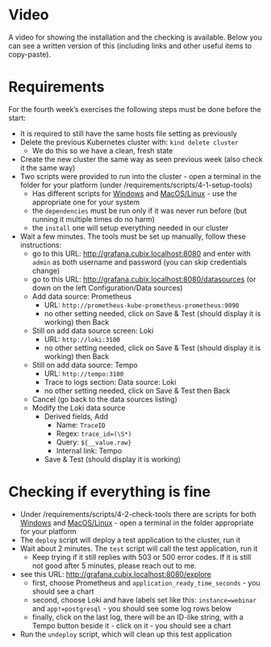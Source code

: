 # Video

A video for showing the installation and the checking is available. Below you can see a written version of this 
(including links and other useful items to copy-paste).

# Requirements
For the fourth week’s exercises the following steps must be done before the start:
* It is required to still have the same hosts file setting as previously
* Delete the previous Kubernetes cluster with: `kind delete cluster`
  * We do this so we have a clean, fresh state
* Create the new cluster the same way as seen previous week (also check it the same way)
* Two scripts were provided to run into the cluster - open a terminal in the folder for your platform (under /requirements/scripts/4-1-setup-tools)
  * Has different scripts for [Windows](/requirements/scripts/4-1-setup-tools/windows) and [MacOS/Linux](/requirements/scripts/4-1-setup-tools/macos-linux) - use the appropriate one for your system
  * the `dependencies` must be run only if it was never run before (but running it multiple times do no harm)
  * the `install` one will setup everything needed in our cluster
* Wait a few minutes. The tools must be set up manually, follow these instructions:
  * go to this URL: http://grafana.cubix.localhost:8080 and enter with `admin` as both username and password (you can skip credentials change)
  * go to this URL: http://grafana.cubix.localhost:8080/datasources (or down on the left Configuration/Data sources)
  * Add data source: Prometheus
    * URL: `http://prometheus-kube-prometheus-prometheus:9090`
    * no other setting needed, click on Save & Test (should display it is working) then Back
  * Still on add data source screen: Loki
    * URL: `http://loki:3100`
    * no other setting needed, click on Save & Test (should display it is working) then Back
  * Still on add data source: Tempo
    * URL: `http://tempo:3100`
    * Trace to logs section: Data source: Loki
    * no other setting needed, click on Save & Test then Back
  * Cancel (go back to the data sources listing)
  * Modify the Loki data source
    * Derived fields, Add
      * Name: `TraceID`
      * Regex: `trace_id=(\S*)`
      * Query: `${__value.raw}`
      * Internal link: Tempo
    * Save & Test (should display it is working)

# Checking if everything is fine
* Under /requirements/scripts/4-2-check-tools there are scripts for both [Windows](/requirements/scripts/4-2-check-tools/windows) and [MacOS/Linux](/requirements/scripts/4-2-check-tools/macos-linux) - open a terminal in the folder appropriate for your platform
* The `deploy` script will deploy a test application to the cluster, run it
* Wait about 2 minutes. The `test` script will call the test application, run it
  * Keep trying if it still replies with 503 or 500 error codes. If it is still not good after 5 minutes, please reach out to me.
* see this URL: http://grafana.cubix.localhost:8080/explore
  * first, choose Prometheus and `application_ready_time_seconds` - you should see a chart
  * second, choose Loki and have labels set like this: `instance=webinar` and `app!=postgresql` - you should see some log rows below
  * finally, click on the last log, there will be an ID-like string, with a Tempo button beside it - click on it - you should see a chart
* Run the `undeploy` script, which will clean up this test application
